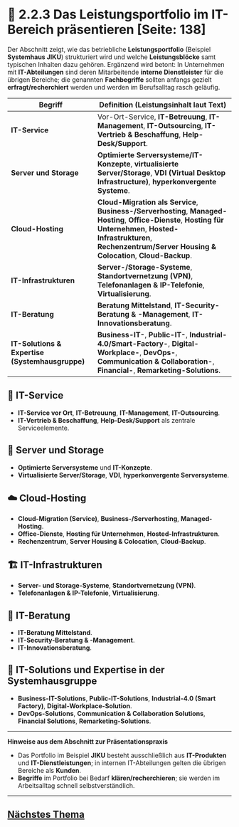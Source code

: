 # 🧾 2.2.3 Das Leistungsportfolio im IT-Bereich präsentieren [Seite: 138]

Der Abschnitt zeigt, wie das betriebliche **Leistungsportfolio** (Beispiel **Systemhaus JIKU**) strukturiert wird und welche **Leistungsblöcke** samt typischen Inhalten dazu gehören. Ergänzend wird betont: In Unternehmen mit **IT-Abteilungen** sind deren Mitarbeitende **interne Dienstleister** für die übrigen Bereiche; die genannten **Fachbegriffe** sollten anfangs gezielt **erfragt/recherchiert** werden und werden im Berufsalltag rasch geläufig.

| Begriff                                         | Definition (Leistungsinhalt laut Text)                                                                                                                                                                                            |
| ----------------------------------------------- | --------------------------------------------------------------------------------------------------------------------------------------------------------------------------------------------------------------------------------- |
| **IT-Service**                                  | Vor-Ort-Service, **IT-Betreuung**, **IT-Management**, **IT-Outsourcing**, **IT-Vertrieb & Beschaffung**, **Help-Desk/Support**.                                                                                                   |
| **Server und Storage**                          | **Optimierte Serversysteme/IT-Konzepte**, **virtualisierte Server/Storage**, **VDI (Virtual Desktop Infrastructure)**, **hyperkonvergente Systeme**.                                                                              |
| **Cloud-Hosting**                               | **Cloud-Migration als Service**, **Business-/Serverhosting**, **Managed-Hosting**, **Office-Dienste**, **Hosting für Unternehmen**, **Hosted-Infrastrukturen**, **Rechenzentrum/Server Housing & Colocation**, **Cloud-Backup**.  |
| **IT-Infrastrukturen**                          | **Server-/Storage-Systeme**, **Standortvernetzung (VPN)**, **Telefonanlagen & IP-Telefonie**, **Virtualisierung**.                                                                                                                |
| **IT-Beratung**                                 | **Beratung Mittelstand**, **IT-Security-Beratung & -Management**, **IT-Innovationsberatung**.                                                                                                                                     |
| **IT-Solutions & Expertise (Systemhausgruppe)** | **Business-IT-**, **Public-IT-**, **Industrial-4.0/Smart-Factory-**, **Digital-Workplace-**, **DevOps-**, **Communication & Collaboration-**, **Financial-**, **Remarketing-Solutions**.                                          |

## 🧩 IT-Service

* **IT-Service vor Ort**, **IT-Betreuung**, **IT-Management**, **IT-Outsourcing**.
* **IT-Vertrieb & Beschaffung**, **Help-Desk/Support** als zentrale Serviceelemente. 

## 🧱 Server und Storage

* **Optimierte Serversysteme** und **IT-Konzepte**.
* **Virtualisierte Server/Storage**, **VDI**, **hyperkonvergente Serversysteme**. 

## ☁️ Cloud-Hosting

* **Cloud-Migration (Service)**, **Business-/Serverhosting**, **Managed-Hosting**.
* **Office-Dienste**, **Hosting für Unternehmen**, **Hosted-Infrastrukturen**.
* **Rechenzentrum**, **Server Housing & Colocation**, **Cloud-Backup**. 

## 🏗️ IT-Infrastrukturen

* **Server- und Storage-Systeme**, **Standortvernetzung (VPN)**.
* **Telefonanlagen & IP-Telefonie**, **Virtualisierung**. 

## 🧠 IT-Beratung

* **IT-Beratung Mittelstand**.
* **IT-Security-Beratung & -Management**.
* **IT-Innovationsberatung**. 

## 🧰 IT-Solutions und Expertise in der Systemhausgruppe

* **Business-IT-Solutions**, **Public-IT-Solutions**, **Industrial-4.0 (Smart Factory)**, **Digital-Workplace-Solution**.
* **DevOps-Solutions**, **Communication & Collaboration Solutions**, **Financial Solutions**, **Remarketing-Solutions**. 

---

**Hinweise aus dem Abschnitt zur Präsentationspraxis**

* Das Portfolio im Beispiel **JIKU** besteht ausschließlich aus **IT-Produkten** und **IT-Dienstleistungen**; in internen IT-Abteilungen gelten die übrigen Bereiche als **Kunden**.
* **Begriffe** im Portfolio bei Bedarf **klären/recherchieren**; sie werden im Arbeitsalltag schnell selbstverständlich. 

---

## [Nächstes Thema](../2.3_Auswahlkriterien_zu_IT-Produkten_allgemein_unterscheiden/2.3_Auswahlkriterien_zu_IT-Produkten_allgemein_unterscheiden.md)